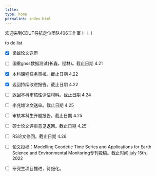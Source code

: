 ```yaml
---
title: 
type: home
permalink: index.html
---
```

欢迎来到CDUT导航定位团队406工作室！！！


 to do list
- [x] 梁雄论文送审
- [ ] 国重gnss数据测试(长鑫，程林)。截止日期 4.21
- [x] 本科课程任务审核。截止日期 4.22
- [x] 返回持续改进报告。截止日期 4.22
- [ ] 返回本科审核性评估材料。截止日期 4.24
- [ ] 李兆雄论文送审。截止日期 4.25
- [ ] 审核本科生开题报告。截止日期 4.25
- [ ] 硕士论文评审意见返回。截止日期 4.25
- [ ] RS论文修回。截止日期 4.26
- [ ] 论文投稿：Modelling Geodetic Time Series and Applications for Earth Science and Environmental Monitoring专刊投稿。截止时间 july 15th，2022
- [ ] 研究生项目推进，待细化。

